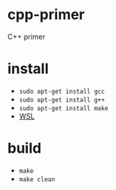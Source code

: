 # cpp-primer
C++ primer

# install

* `sudo apt-get install gcc`
* `sudo apt-get install g++`
* `sudo apt-get install make`
* [WSL](https://github.com/zhang0xf/md/blob/main/WSL/WSL.md)

# build

* `make`
* `make clean`
